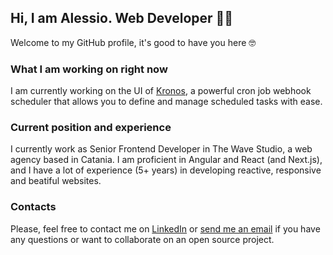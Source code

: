 ## Hi, I am Alessio. Web Developer 👋😎
Welcome to my GitHub profile, it's good to have you here 🤓

### What I am working on right now
I am currently working on the UI of [Kronos](https://github.com/ostafen/kronos), a powerful cron job webhook scheduler that allows you to define and manage scheduled tasks with ease.

### Current position and experience
I currently work as Senior Frontend Developer in The Wave Studio, a web agency based in Catania.
I am proficient in Angular and React (and Next.js), and I have a lot of experience (5+ years) in developing reactive, responsive and beatiful websites.

### Contacts
Please, feel free to contact me on [LinkedIn](https://www.linkedin.com/in/alessiosferro/) or [send me an email](mailto:sferro.alessio@gmail.com) if you have any questions or want to collaborate on an open source project.

